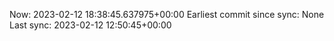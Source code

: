 Now: 2023-02-12 18:38:45.637975+00:00 Earliest commit since sync: None Last sync: 2023-02-12 12:50:45+00:00
